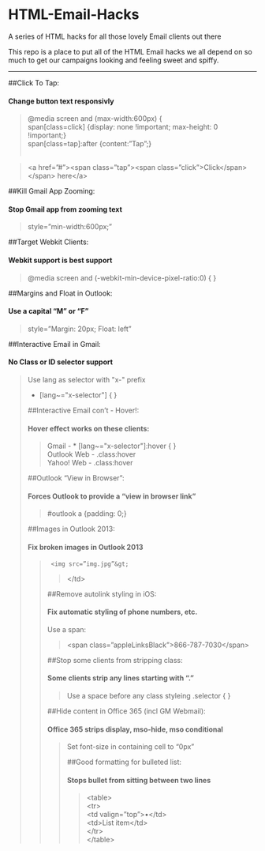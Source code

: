 HTML-Email-Hacks
================

A series of HTML hacks for all those lovely Email clients out there

This repo is a place to put all of the HTML Email hacks we all depend on so much to get our campaigns looking and feeling sweet and spiffy. 

---

##Click To Tap:
####   Change button text responsivly
	
>@media screen and (max-width:600px) {<br>
>span[class=click] {display: none !important; max-height: 0 !important;}<br>
>span[class=tap]:after {content:”Tap”;}<br><br>

><a href=”#”&gt;<span class=”tap”&gt;<span class=”click”&gt;Click</span&gt;</span&gt; here</a&gt;
  
##Kill Gmail App Zooming:
####	  Stop Gmail app from zooming text
	  
>style=”min-width:600px;”
	 
##Target Webkit Clients:
####	  Webkit support is best support
	  
>@media screen and (-webkit-min-device-pixel-ratio:0) { }
  
##Margins and Float in Outlook:
####	  Use a capital “M” or “F”
	  
>style=”Margin: 20px; Float: left”

##Interactive Email in Gmail:
####	No Class or ID selector support

>Use lang as selector with "x-" prefix<br>
>* [lang~="x-selector"] { }<br>
><div lang=”x-selector”&gt;

##Interactive Email con’t - Hover!:
####   Hover effect works on these clients:

>Gmail - * [lang~="x-selector"]:hover { }<br>
>Outlook Web - .class:hover<br>
>Yahoo! Web - .class:hover

##Outlook “View in Browser”:
#### 	Forces Outlook to provide a “view in browser link”

>\#outlook a {padding: 0;}

##Images in Outlook 2013:
#### 	Fix broken images in Outlook 2013

><td style=”line-height: 13px;”&gt;
	 <img src=”img.jpg”&gt;
></td&gt;

##Remove autolink styling in iOS:
#### 	Fix automatic styling of phone numbers, etc.

Use a span:
><span class=”appleLinksBlack”&gt;866-787-7030</span&gt;

##Stop some clients from stripping class:
#### 	Some clients strip any lines starting with “.”

>Use a space before any class styleing
> .selector { }

##Hide content in Office 365 (incl GM Webmail):
#### 	Office 365 strips display, mso-hide, mso conditional

>Set font-size in containing cell to “0px”<br>
><td style=”font-size: 0px; display: none;&gt;

##Good formatting for bulleted list:
#### 	Stops bullet from sitting between two lines

><table&gt; <br>
>	<tr&gt; <br>
>		<td valign=”top”&gt;&bull;</td&gt; <br>
>		<td&gt;List item</td&gt; <br>
>	</tr&gt; <br>
></table&gt;
